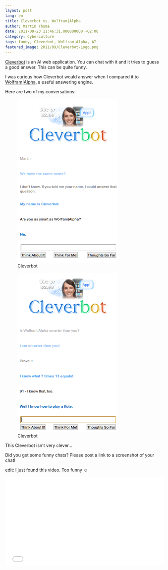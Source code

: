 ```yaml
---
layout: post
lang: en
title: Cleverbot vs. Wolfram|Alpha
author: Martin Thoma
date: 2011-09-23 11:46:31.000000000 +02:00
category: Cyberculture
tags: funny, Cleverbot, Wolfram|Alpha, AI
featured_image: 2011/09/Cleverbot-Logo.png
---
```

<a href="http://cleverbot.com/" title="Cleverbot">Cleverbot</a> is an AI web application. You can chat with it and it tries to guess a good answer. This can be quite funny.

I was curious how Cleverbot would answer when I compared it to <a href="http://www.wolframalpha.com/" title="answer engine">Wolfram|Alpha</a>, a useful answering engine.

Here are two of my conversations:

<figure class="aligncenter">
            <a href="../images/2011/09/Cleverbot.png"><img src="../images/2011/09/Cleverbot.png" alt="Cleverbot" style="max-width:324px;"/></a>
            <figcaption class="text-center">Cleverbot</figcaption>
        </figure>

<figure class="aligncenter">
            <a href="../images/2011/09/Cleverbot-2.png"><img src="../images/2011/09/Cleverbot-2.png" alt="Cleverbot" style="max-width:323px;"/></a>
            <figcaption class="text-center">Cleverbot</figcaption>
        </figure>

This Cleverbot isn't very clever...

Did you get some funny chats? Please post a link to a screenshot of your chat!

edit: I just found this video. Too funny ☺

<iframe width="512" height="288" src="//www.youtube-nocookie.com/embed/WnzlbyTZsQY" frameborder="0" allowfullscreen></iframe>
